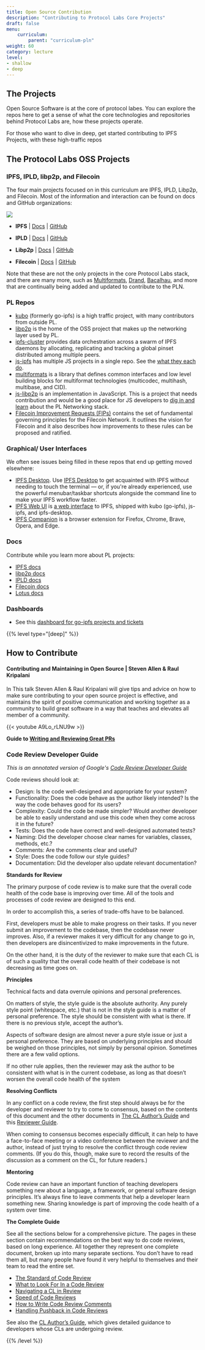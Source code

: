 ```yaml
---
title: Open Source Contribution
description: "Contributing to Protocol Labs Core Projects"
draft: false
menu:
    curriculum:
        parent: "curriculum-pln"
weight: 60
category: lecture
level:
- shallow
- deep
---
```


## The Projects
Open Source Software is at the core of protocol labes. You can explore the repos here to get a sense of what the core technologies and repositories behind Protocol Labs are, how these projects operate.

For those who want to dive in deep, get started contributing to IPFS Projects, with these high-traffic repos

## The Protocol Labs OSS Projects

### IPFS, IPLD, libp2p, and Filecoin

The four main projects focused on in this curriculum are IPFS, IPLD, Libp2p, and Filecoin. Most of the information and interaction can be found on docs and GitHub organizations:

![](projects.png)

* **IPFS** | [Docs](https://docs.ipfs.io) | [GitHub](https://github.com/ipfs)

* **IPLD** | [Docs](https://ipld.io/docs/) | [GitHub](https://github.com/ipld)

* **Libp2p** | [Docs](https://docs.libp2p.io) | [GitHub](https://github.com/libp2p)

* **Filecoin** | [Docs](https://docs.filecoin.io) | [GitHub](https://github.com/filecoin-project)

Note that these are not the only projects in the core Protocol Labs stack, and there are many more, such as [Multiformats](https://multiformats.io/), [Drand](https://drand.love/), [Bacalhau](https://github.com/filecoin-project/bacalhau), and more that are continually being added and updated to contribute to the PLN.

### PL Repos
* [kubo](https://github.com/ipfs/kubo) (formerly go-ipfs) is a high traffic project, with many contributors from outside PL.
* [libp2p](https://github.com/libp2p/go-libp2p-core) is the home of the OSS project that makes up the networking layer used by PL.
* [ipfs-cluster](https://github.com/ipfs/ipfs-cluster) provides data orchestration across a swarm of IPFS daemons by allocating, replicating and tracking a global pinset distributed among multiple peers.
* [js-ipfs](https://github.com/ipfs/js-ipfs) has multiple JS projects in a single repo. See the [what they each do](https://github.com/ipfs/js-ipfs#structure).
* [multiformats](https://github.com/multiformats/js-multiformats) is a library that defines common interfaces and low level building blocks for multiformat technologies (multicodec, multihash, multibase, and CID).
* [js-libp2p](https://github.com/libp2p/js-libp2p) is an implementation in JavaScript. This is a project that needs contribution and would be a good place for JS developers to [dig in and learn](https://github.com/libp2p/js-libp2p/blob/master/doc/GETTING_STARTED.md) about the PL Networking stack.  
* [Filecoin Improvement Requests (FIPs)](https://github.com/filecoin-project/FIPs) contains the set of fundamental governing principles for the Filecoin Network. It outlines the vision for Filecoin and it also describes how improvements to these rules can be proposed and ratified.

### Graphical/ User Interfaces
We often see issues being filled in these repos that end up getting moved elsewhere:
* [IPFS Desktop](https://github.com/ipfs/ipfs-desktop/). Use [IPFS Desktop](https://docs.ipfs.io/install/ipfs-desktop/#ipfs-desktop) to get acquainted with IPFS without needing to touch the terminal — or, if you're already experienced, use the powerful menubar/taskbar shortcuts alongside the command line to make your IPFS workflow faster.
* [IPFS Web UI](https://github.com/ipfs/ipfs-webui/) is [a web interface](https://webui.ipfs.io/#/welcome) to IPFS, shipped with kubo (go-ipfs), js-ipfs, and ipfs-desktop.
* [IPFS Companion](https://github.com/ipfs/ipfs-companion/) is a browser extension for Firefox, Chrome, Brave, Opera, and Edge.

### Docs
Contribute while you learn more about PL projects:
* [IPFS docs](https://github.com/ipfs/ipfs-docs)
* [libp2p docs](https://github.com/libp2p/docs)
* [IPLD docs](https://github.com/ipld/docs)
* [Filecoin docs](https://github.com/filecoin-project/filecoin-docs)
* [Lotus docs](https://github.com/filecoin-project/lotus-docs)

### Dashboards
* See this [dashboard for go-ipfs projects and tickets](https://github.com/orgs/ipfs/projects/16/views/1)


{{% level type="[deep]" %}}

## How to Contribute

#### Contributing and Maintaining in Open Source | Steven Allen & Raul Kripalani

In This talk Steven Allen & Raul Kripalani will give tips and advice on how to make sure contributing to your open source project is effective, and maintains the spirit of positive communication and working together as a community to build great software in a way that teaches and elevates all member of a community.

{{< youtube A9Lo_rLNU9w >}}

**Guide to [Writing and Reviewing Great PRs](https://docs.google.com/document/d/1EP6S8k-DNsDgIKmtrA_9YrCghq3F21IqhDh9THNuoOU/edit)**

### Code Review Developer Guide

_This is an annotated version of Google's [Code Review Developer Guide](https://google.github.io/eng-practices/review/)_

Code reviews should look at:

* Design: Is the code well-designed and appropriate for your system?
* Functionality: Does the code behave as the author likely intended? Is the way the code behaves good for its users?
* Complexity: Could the code be made simpler? Would another developer be able to easily understand and use this code when they come across it in the future?
* Tests: Does the code have correct and well-designed automated tests?
* Naming: Did the developer choose clear names for variables, classes, methods, etc.?
* Comments: Are the comments clear and useful?
* Style: Does the code follow our style guides?
* Documentation: Did the developer also update relevant documentation?

**Standards for Review**

The primary purpose of code review is to make sure that the overall code health of the code base is improving over time. All of the tools and processes of code review are designed to this end.

In order to accomplish this, a series of trade-offs have to be balanced.

First, developers must be able to make progress on their tasks. If you never submit an improvement to the codebase, then the codebase never improves. Also, if a reviewer makes it very difficult for any change to go in, then developers are disincentivized to make improvements in the future.

On the other hand, it is the duty of the reviewer to make sure that each CL is of such a quality that the overall code health of their codebase is not decreasing as time goes on.

**Principles**

Technical facts and data overrule opinions and personal preferences.

On matters of style, the style guide is the absolute authority. Any purely style point (whitespace, etc.) that is not in the style guide is a matter of personal preference. The style should be consistent with what is there. If there is no previous style, accept the author’s.

Aspects of software design are almost never a pure style issue or just a personal preference. They are based on underlying principles and should be weighed on those principles, not simply by personal opinion. Sometimes there are a few valid options.

If no other rule applies, then the reviewer may ask the author to be consistent with what is in the current codebase, as long as that doesn’t worsen the overall code health of the system

**Resolving Conflicts**

In any conflict on a code review, the first step should always be for the developer and reviewer to try to come to consensus, based on the contents of this document and the other documents in [The CL Author’s Guide](https://google.github.io/eng-practices/review/developer/) and this [Reviewer Guide](https://google.github.io/eng-practices/review/reviewer/).

When coming to consensus becomes especially difficult, it can help to have a face-to-face meeting or a video conference between the reviewer and the author, instead of just trying to resolve the conflict through code review comments. (If you do this, though, make sure to record the results of the discussion as a comment on the CL, for future readers.)

**Mentoring**

Code review can have an important function of teaching developers something new about a language, a framework, or general software design principles. It’s always fine to leave comments that help a developer learn something new. Sharing knowledge is part of improving the code health of a system over time.

**The Complete Guide**

See all the sections below for a comprehensive picture. The pages in these section contain recommendations on the best way to do code reviews, based on long experience. All together they represent one complete document, broken up into many separate sections. You don’t have to read them all, but many people have found it very helpful to themselves and their team to read the entire set.

* [The Standard of Code Review](https://google.github.io/eng-practices/review/reviewer/standard.html)
* [What to Look For In a Code Review](https://google.github.io/eng-practices/review/reviewer/looking-for.html)
* [Navigating a CL in Review](https://google.github.io/eng-practices/review/reviewer/navigate.html)
* [Speed of Code Reviews](https://google.github.io/eng-practices/review/reviewer/speed.html)
* [How to Write Code Review Comments](https://google.github.io/eng-practices/review/reviewer/comments.html)
* [Handling Pushback in Code Reviews](https://google.github.io/eng-practices/review/reviewer/pushback.html)

See also the [CL Author’s Guide](https://google.github.io/eng-practices/review/developer/), which gives detailed guidance to developers whose CLs are undergoing review.

{{% /level %}}
